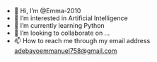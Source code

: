 - 👋 Hi, I’m @Emma-2010
- 👀 I’m interested in Artificial Intelligence 
- 🌱 I’m currently learning Python 
- 💞️ I’m looking to collaborate on ...
- 📫 How to reach me through my email address adebayoemmanuel758@gmail.com

<!---
Emma-2010/Emma-2010 is a ✨ special ✨ repository because its `README.md` (this file) appears on your GitHub profile.
You can click the Preview link to take a look at your changes.
--->
